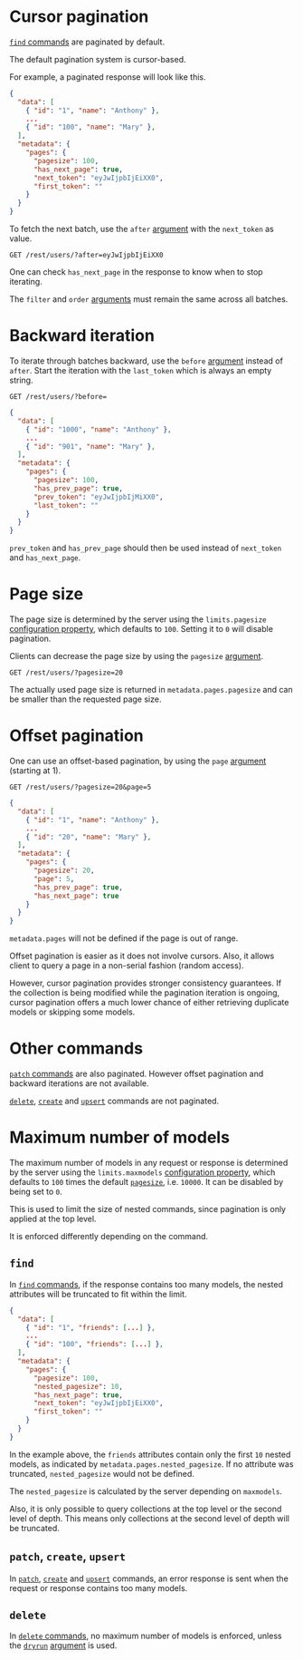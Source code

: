 # Cursor pagination

[`find` commands](../request/crud.md#find-command) are paginated by default.

The default pagination system is cursor-based.

For example, a paginated response will look like this.

```json
{
  "data": [
    { "id": "1", "name": "Anthony" },
    ...
    { "id": "100", "name": "Mary" },
  ],
  "metadata": {
    "pages": {
      "pagesize": 100,
      "has_next_page": true,
      "next_token": "eyJwIjpbIjEiXX0",
      "first_token": ""
    }
  }
}
```

To fetch the next batch, use the `after` [argument](../rpc/README.md#rpc) with
the `next_token` as value.

```HTTP
GET /rest/users/?after=eyJwIjpbIjEiXX0
```

One can check `has_next_page` in the response to know when to stop iterating.

The `filter` and `order` [arguments](../rpc/README.md#rpc) must remain the same
across all batches.

# Backward iteration

To iterate through batches backward, use the `before`
[argument](../rpc/README.md#rpc) instead of `after`.
Start the iteration with the `last_token` which is always an empty string.

```HTTP
GET /rest/users/?before=
```

```json
{
  "data": [
    { "id": "1000", "name": "Anthony" },
    ...
    { "id": "901", "name": "Mary" },
  ],
  "metadata": {
    "pages": {
      "pagesize": 100,
      "has_prev_page": true,
      "prev_token": "eyJwIjpbIjMiXX0",
      "last_token": ""
    }
  }
}
```

`prev_token` and `has_prev_page` should then be used instead of `next_token`
and `has_next_page`.

# Page size

The page size is determined by the server using the `limits.pagesize`
[configuration property](../../server/configuration/configuration.md#properties),
which defaults to `100`.
Setting it to `0` will disable pagination.

Clients can decrease the page size by using the `pagesize`
[argument](../rpc/README.md#rpc).

```HTTP
GET /rest/users/?pagesize=20
```

The actually used page size is returned in `metadata.pages.pagesize` and can
be smaller than the requested page size.

# Offset pagination

One can use an offset-based pagination, by using the `page`
[argument](../rpc/README.md#rpc) (starting at 1).

```HTTP
GET /rest/users/?pagesize=20&page=5
```

```json
{
  "data": [
    { "id": "1", "name": "Anthony" },
    ...
    { "id": "20", "name": "Mary" },
  ],
  "metadata": {
    "pages": {
      "pagesize": 20,
      "page": 5,
      "has_prev_page": true,
      "has_next_page": true
    }
  }
}
```

`metadata.pages` will not be defined if the page is out of range.

Offset pagination is easier as it does not involve cursors. Also, it allows
client to query a page in a non-serial fashion (random access).

However, cursor pagination provides stronger consistency guarantees.
If the collection is being modified while the pagination iteration is ongoing,
cursor pagination offers a much lower chance of either retrieving duplicate
models or skipping some models.

# Other commands

[`patch` commands](../request/crud.md#patch-command) are also paginated.
However offset pagination and backward iterations are not available.

[`delete`](../request/crud.md#delete-command),
[`create`](../request/crud.md#create-command) and
[`upsert`](../request/crud.md#upsert-command) commands are not paginated.

# Maximum number of models

The maximum number of models in any request or response is determined by the
server using the `limits.maxmodels`
[configuration property](../../server/configuration/configuration.md#properties),
which defaults to `100` times the default [`pagesize`](#page-size), i.e.
`10000`. It can be disabled by being set to `0`.

This is used to limit the size of nested commands, since pagination is only
applied at the top level.

It is enforced differently depending on the command.

## `find`

In [`find` commands](../request/crud.md#find-command), if the response contains
too many models, the nested attributes will be truncated to fit within the
limit.

```json
{
  "data": [
    { "id": "1", "friends": [...] },
    ...
    { "id": "100", "friends": [...] },
  ],
  "metadata": {
    "pages": {
      "pagesize": 100,
      "nested_pagesize": 10,
      "has_next_page": true,
      "next_token": "eyJwIjpbIjEiXX0",
      "first_token": ""
    }
  }
}
```

In the example above, the `friends` attributes contain only the first `10`
nested models, as indicated by `metadata.pages.nested_pagesize`. If no
attribute was truncated, `nested_pagesize` would not be defined.

The `nested_pagesize` is calculated by the server depending on `maxmodels`.

Also, it is only possible to query collections at the top level or the second
level of depth. This means only collections at the second level of depth will
be truncated.

## `patch`, `create`, `upsert`

In [`patch`](../request/crud.md#patch-command),
[`create`](../request/crud.md#create-command) and
[`upsert`](../request/crud.md#upsert-command) commands, an error response is sent
when the request or response contains too many models.

## `delete`

In [`delete` commands](../request/crud.md#delete-command), no maximum number of
models is enforced, unless the [`dryrun`](dryrun.md)
[argument](../rpc/README.md#rpc) is used.
